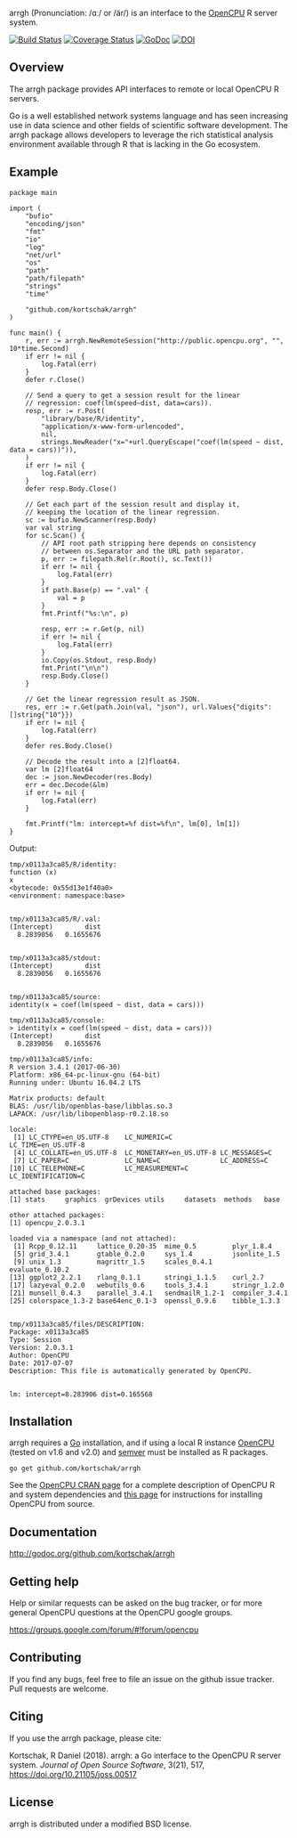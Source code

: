 arrgh (Pronunciation: /ɑː/ or /är/) is an interface to the [OpenCPU](https://www.opencpu.org/) R server system.

[![Build Status](https://travis-ci.org/kortschak/arrgh.svg?branch=master)](https://travis-ci.org/kortschak/arrgh) [![Coverage Status](https://coveralls.io/repos/kortschak/arrgh/badge.svg?branch=master&service=github)](https://coveralls.io/github/kortschak/arrgh?branch=master) [![GoDoc](https://godoc.org/github.com/kortschak/arrgh?status.svg)](https://godoc.org/github.com/kortschak/arrgh) [![DOI](http://joss.theoj.org/papers/10.21105/joss.00517/status.svg)](https://doi.org/10.21105/joss.00517)

## Overview

The arrgh package provides API interfaces to remote or local OpenCPU R servers.

Go is a well established network systems language and has seen increasing use in data science and other fields of scientific software development.
The arrgh package allows developers to leverage the rich statistical analysis environment available through R that is lacking in the Go ecosystem.

## Example

```
package main

import (
	"bufio"
	"encoding/json"
	"fmt"
	"io"
	"log"
	"net/url"
	"os"
	"path"
	"path/filepath"
	"strings"
	"time"

	"github.com/kortschak/arrgh"
)

func main() {
	r, err := arrgh.NewRemoteSession("http://public.opencpu.org", "", 10*time.Second)
	if err != nil {
		log.Fatal(err)
	}
	defer r.Close()

	// Send a query to get a session result for the linear
	// regression: coef(lm(speed~dist, data=cars)).
	resp, err := r.Post(
		"library/base/R/identity",
		"application/x-www-form-urlencoded",
		nil,
		strings.NewReader("x="+url.QueryEscape("coef(lm(speed ~ dist, data = cars))")),
	)
	if err != nil {
		log.Fatal(err)
	}
	defer resp.Body.Close()

	// Get each part of the session result and display it,
	// keeping the location of the linear regression.
	sc := bufio.NewScanner(resp.Body)
	var val string
	for sc.Scan() {
		// API root path stripping here depends on consistency
		// between os.Separator and the URL path separator.
		p, err := filepath.Rel(r.Root(), sc.Text())
		if err != nil {
			log.Fatal(err)
		}
		if path.Base(p) == ".val" {
			val = p
		}
		fmt.Printf("%s:\n", p)

		resp, err := r.Get(p, nil)
		if err != nil {
			log.Fatal(err)
		}
		io.Copy(os.Stdout, resp.Body)
		fmt.Print("\n\n")
		resp.Body.Close()
	}

	// Get the linear regression result as JSON.
	res, err := r.Get(path.Join(val, "json"), url.Values{"digits": []string{"10"}})
	if err != nil {
		log.Fatal(err)
	}
	defer res.Body.Close()

	// Decode the result into a [2]float64.
	var lm [2]float64
	dec := json.NewDecoder(res.Body)
	err = dec.Decode(&lm)
	if err != nil {
		log.Fatal(err)
	}

	fmt.Printf("lm: intercept=%f dist=%f\n", lm[0], lm[1])
}
```

Output:
```
tmp/x0113a3ca85/R/identity:
function (x) 
x
<bytecode: 0x55d13e1f40a0>
<environment: namespace:base>


tmp/x0113a3ca85/R/.val:
(Intercept)        dist 
  8.2839056   0.1655676 


tmp/x0113a3ca85/stdout:
(Intercept)        dist 
  8.2839056   0.1655676 


tmp/x0113a3ca85/source:
identity(x = coef(lm(speed ~ dist, data = cars)))

tmp/x0113a3ca85/console:
> identity(x = coef(lm(speed ~ dist, data = cars)))
(Intercept)        dist 
  8.2839056   0.1655676 

tmp/x0113a3ca85/info:
R version 3.4.1 (2017-06-30)
Platform: x86_64-pc-linux-gnu (64-bit)
Running under: Ubuntu 16.04.2 LTS

Matrix products: default
BLAS: /usr/lib/openblas-base/libblas.so.3
LAPACK: /usr/lib/libopenblasp-r0.2.18.so

locale:
 [1] LC_CTYPE=en_US.UTF-8    LC_NUMERIC=C            LC_TIME=en_US.UTF-8    
 [4] LC_COLLATE=en_US.UTF-8  LC_MONETARY=en_US.UTF-8 LC_MESSAGES=C          
 [7] LC_PAPER=C              LC_NAME=C               LC_ADDRESS=C           
[10] LC_TELEPHONE=C          LC_MEASUREMENT=C        LC_IDENTIFICATION=C    

attached base packages:
[1] stats     graphics  grDevices utils     datasets  methods   base     

other attached packages:
[1] opencpu_2.0.3.1

loaded via a namespace (and not attached):
 [1] Rcpp_0.12.11     lattice_0.20-35  mime_0.5         plyr_1.8.4      
 [5] grid_3.4.1       gtable_0.2.0     sys_1.4          jsonlite_1.5    
 [9] unix_1.3         magrittr_1.5     scales_0.4.1     evaluate_0.10.2 
[13] ggplot2_2.2.1    rlang_0.1.1      stringi_1.1.5    curl_2.7        
[17] lazyeval_0.2.0   webutils_0.6     tools_3.4.1      stringr_1.2.0   
[21] munsell_0.4.3    parallel_3.4.1   sendmailR_1.2-1  compiler_3.4.1  
[25] colorspace_1.3-2 base64enc_0.1-3  openssl_0.9.6    tibble_1.3.3    


tmp/x0113a3ca85/files/DESCRIPTION:
Package: x0113a3ca85
Type: Session
Version: 2.0.3.1
Author: OpenCPU
Date: 2017-07-07
Description: This file is automatically generated by OpenCPU.


lm: intercept=8.283906 dist=0.165568
```


## Installation

arrgh requires a [Go](http://golang.org) installation, and if using a local R instance [OpenCPU](https://www.opencpu.org/download.html) (tested on v1.6 and v2.0) and [semver](https://cran.r-project.org/package=semver) must be installed as R packages.

```
go get github.com/kortschak/arrgh
```

See the [OpenCPU CRAN page](https://cran.r-project.org/package=opencpu) for a complete description of OpenCPU R and system dependencies and [this page](https://github.com/opencpu/opencpu-server/blob/master/debian/readme.md) for instructions for installing OpenCPU from source.

## Documentation

http://godoc.org/github.com/kortschak/arrgh

## Getting help

Help or similar requests can be asked on the bug tracker, or for more general OpenCPU questions at the OpenCPU google groups.

https://groups.google.com/forum/#!forum/opencpu

## Contributing

If you find any bugs, feel free to file an issue on the github issue tracker.
Pull requests are welcome.

## Citing

If you use the arrgh package, please cite:

Kortschak, R Daniel (2018). arrgh: a Go interface to the OpenCPU R server system. *Journal of Open Source Software*, 3(21), 517, https://doi.org/10.21105/joss.00517

## License

arrgh is distributed under a modified BSD license.
